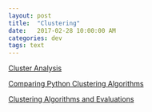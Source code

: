 ```yaml
---
layout: post
title:  "Clustering"
date:   2017-02-28 10:00:00 AM
categories: dev
tags: text
---
```


[Cluster Analysis](https://en.wikipedia.org/wiki/Cluster_analysis)

[Comparing Python Clustering Algorithms](http://hdbscan.readthedocs.io/en/latest/comparing_clustering_algorithms.html)

[Clustering Algorithms and Evaluations](http://www.ims.uni-stuttgart.de/institut/mitarbeiter/schulte/theses/phd/algorithm.pdf)
